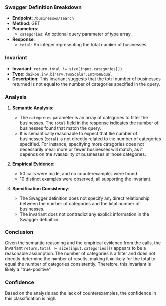 ### Swagger Definition Breakdown

- **Endpoint**: `/businesses/search`
- **Method**: GET
- **Parameters**:
  - `categories`: An optional query parameter of type array.
- **Response**:
  - `total`: An integer representing the total number of businesses.

### Invariant

- **Invariant**: `return.total != size(input.categories[])`
- **Type**: `daikon.inv.binary.twoScalar.IntNonEqual`
- **Description**: This invariant suggests that the total number of businesses returned is not equal to the number of categories specified in the query.

### Analysis

1. **Semantic Analysis**:
   - The `categories` parameter is an array of categories to filter the businesses. The `total` field in the response indicates the number of businesses found that match the query.
   - It is semantically reasonable to expect that the number of businesses (`total`) is not directly related to the number of categories specified. For instance, specifying more categories does not necessarily mean more or fewer businesses will match, as it depends on the availability of businesses in those categories.

2. **Empirical Evidence**:
   - 50 calls were made, and no counterexamples were found.
   - 10 distinct examples were observed, all supporting the invariant.

3. **Specification Consistency**:
   - The Swagger definition does not specify any direct relationship between the number of categories and the total number of businesses.
   - The invariant does not contradict any explicit information in the Swagger definition.

### Conclusion

Given the semantic reasoning and the empirical evidence from the calls, the invariant `return.total != size(input.categories[])` appears to be a reasonable assumption. The number of categories is a filter and does not directly determine the number of results, making it unlikely for the total to equal the number of categories consistently. Therefore, this invariant is likely a "true-positive".

### Confidence

Based on the analysis and the lack of counterexamples, the confidence in this classification is high.

